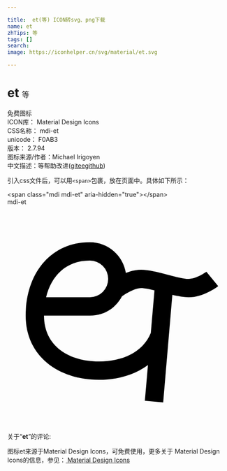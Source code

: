 ```yaml
---

title:  et(等) ICON转svg、png下载
name: et
zhTips: 等
tags: []
search: 
image: https://iconhelper.cn/svg/material/et.svg

---
```


# et  <small style="font-size: 60%;font-weight: 100">等</small>


<div class="detail-page">
<p>
<span><span class="badge-success badge">免费图标</span> </span>
<br/>
<span>
ICON库：
<span class="badge-secondary badge">Material Design Icons</span> 
</span>
<br/>
<span>
CSS名称：
<span class="badge-secondary badge">mdi-et</span> 
</span>
<br/>
<span>
unicode：
<span class="badge-secondary badge">F0AB3</span> 
<copy-btn content='F0AB3' btn-title=""></copy-btn>
<copy-btn :content='String.fromCodePoint(parseInt("F0AB3", 16))' btn-title="复制U"></copy-btn>
</span>
<br/>
<span>
版本：
<span class="badge-secondary badge">2.7.94</span> 
</span>
<br/>
<span>图标来源/作者：<span class="badge-light badge">Michael Irigoyen</span></span> 
<br/>
<span class="zh-detail">中文描述：<span class="badge-primary badge">等</span><span class="help-link"><span>帮助改进</span>(<a href="https://gitee.com/liuwave/icon-helper/edit/master/json/material/et.json" target="_blank" rel="noopener noreferrer">gitee</a><a href="https://github.com/liuwave/icon-helper/edit/master/json/material/et.json" target="_blank" rel="noopener noreferrer">github</a></span>)</span><br/>
</p>
</div>
<div class="alert alert-dark">
  <i class="mdi mdi-et mdi-48px"></i>
  <i class="mdi mdi-et mdi-36px"></i>
  <i class="mdi mdi-et mdi-24px"></i>
  <i class="mdi mdi-et mdi-18px"></i>
</div>
<div>
  <p>引入css文件后，可以用<code>&lt;span&gt;</code>包裹，放在页面中。具体如下所示：    
  </p>
  <div class="alert alert-primary" style="font-size: 14px">
    &lt;span class="mdi mdi-et" aria-hidden="true"&gt;&lt;/span&gt;
    <copy-btn content='<span class="mdi mdi-et" aria-hidden="true"></span>'></copy-btn>
  </div>
  <div class="alert alert-secondary">
    <i class="mdi mdi-et"
    style="font-size: 24px"
    aria-hidden="true"></i> mdi-et
    <copy-btn content="mdi-et" btn-title="复制图标名称"></copy-btn>
  </div>
</div>
<div id="svg" class="svg-wrap">
<svg xmlns="http://www.w3.org/2000/svg" viewBox="0 0 24 24"><path d="M23,8.78L21.71,7.22C21.45,7.42 20.53,8 19.77,8C19.26,8 18.3,7.75 17.45,7.53C16.39,7.26 15.39,7 14.6,7C14,7 13.43,7.15 12.93,7.35C12.62,5.45 11,4 9,4C4.58,4 2,7.58 2,12C2,16.42 5.58,19 10,19C12.06,19 13.93,18.43 15.34,17.39L15,21.29L17,21.47L18,9.74C18.66,9.89 19.27,10 19.77,10C21.38,10 22.84,8.91 23,8.78M9,6A2,2 0 0,1 11,8A2,2 0 0,1 9,10H4.23C4.8,7.67 6.39,6 9,6M10,17C6.69,17 4,15.31 4,12H9C10.6,12 11.83,11.17 12.5,9.91V9.91C12.76,9.71 13.85,9 14.6,9C14.94,9 15.5,9.11 16.05,9.25L15.65,13.89C14.82,15.95 12.6,17 10,17Z" /></svg>
</div>
<detail full-name='mdi-et'></detail>
<div class="icon-detail__container">
<p>关于“<b>et</b>”的评论:</p>
</div>
<Vssue title="关于“et”的评论" />    
<div><p>图标et来源于Material Design Icons，可免费使用，更多关于 Material Design Icons的信息，参见：<a target="_blank" href="https://iconhelper.cn/material.html"> Material Design Icons</a>
</p></div>
